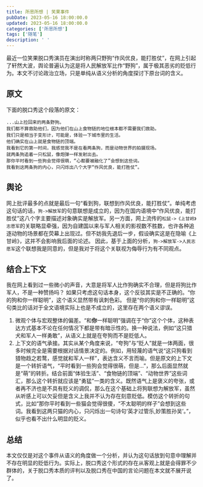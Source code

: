 ```yaml
---
title: 所思所想 | 笑果事件
pubDate: 2023-05-16 18:00:00.0
updated: 2023-05-16 18:00:00.0
categories: ['所思所想']
tags: ['随笔']
description: ' '
---
```


最近一位笑果脱口秀演员在演出时称两只野狗“作风优良，能打胜仗”，在网上引起了轩然大波，舆论普遍认为这是将人民解放军比作“野狗”，属于极其恶劣的贬低行为。本文不讨论政治立场，只是单纯从语义分析的角度探讨下原台词的含义。

## 原文
下面的脱口秀这个段落的原文：
```
...山上捡回来的两条野狗。
我们都不算救助他们，因为他们在山上食物链的地位根本都不需要我们救助。
我们只是相当于变形计，可能是，体验一下城市里的生活。
他们确实在山上就是食物链的顶端。
我看到它的第一时间，我感觉我不是在看两条狗，而是动物世界的拍摄现场。
就两条狗追着一只松鼠，像炮弹一样发射出去。
那你平时看到一些狗会觉得很萌，“心都要被融化了”会想到这些词。
我看到这两条狗的内心，只闪烁出八个大字“作风优良，能打胜仗”。

```

## 舆论

网上批评最多的点就是最后一句“看到狗，联想到作风优良，能打胜仗”。单纯考虑这句话的话，`狗->解放军`的句意联想是成立的，因为在国内语境中“作风优良，能打胜仗”这八个字主要描述对象确实是解放军。另一方面，网上流传的`松鼠->《上甘岭》志愿军`的关联略显牵强，因为自建国以来与军人相关的影视数不胜数，也许各种追逐动物的场景都在荧幕上出现过。但不妨我先退后一步，假设确实这是在隐喻《上甘岭》，这并不会影响我后面的论述。
因此，基于上面的分析，`狗->解放军->人民志愿军`这个联想我是同意的，但是我对于将这个关联视为侮辱行为有不同观点。

## 结合上下文

我在网上看到过一些微小的声音，大意是将军人比作狗确实不合理，但是将狗比作军人，不是一种赞扬吗？
如果只考虑这句话本身，这个反驳其实是不正确的。“你的狗和你一样聪明”，这个语义显然带有讽刺色彩。
但是“你的狗和你一样聪明”这句类比的话对于全文语境实际上也是不成立的，这里存在两个语义谬误。
1. 微观个体与宏观整体的偏差。“和**你**一样聪明”强调在于“你”这个个体，这种表达方式基本不论在任何情况下都是带有暗示性的。换一种说法，例如“这只猎犬和军人一样勇敢”，从语义上就是在夸狗而不是贬低人。
2. 上下文的语气承接。其实从某个角度来说，“夸狗”与“贬人”就是一体两面，很多时候完全是需要根据对话情景决定的。例如，用轻蔑的语气说“这只狗看到猎物趋之若鹜，感觉就和军人一样”，表达含义不言而喻。但是原文的上下文是一个转折语气，“平时看到一些狗会觉得很萌，但是...”，那么后面显然就是“萌”的转折。结合前面“体验生活”、“食物链的顶端”、“动物世界”这些词汇，那么这个转折就应该是“勇猛”一类的含义。既然语气上是褒义的夸张，或者再不济也是不具有贬义的调侃，那么在这个基础上将狗联想为解放军，虽然从听感上可以欠妥但是含义上我并不认为存在刻意贬低。模仿这个转折的句式，比如“那你平时看到一些猫会觉得很傻，“不太聪明的样子”会想到这些词。我看到这两只猫的内心，只闪烁出一句诗句‘英才过管乐,妙策胜孙吴’。”，似乎也看不出什么明显的贬义。

## 总结

本文仅仅是对这个事件从语义的角度做一个分析，并认为这句话放到句意中理解并不存在明显的贬低行为。实际上，脱口秀这个形式的存在从客观上就是会得罪不少群体的，关于脱口秀本质的评判以及脱口秀在中国的言论问题在本文就不展开说了。